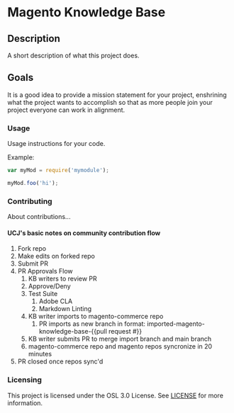 # Magento Knowledge Base

## Description

A short description of what this project does.

## Goals

It is a good idea to provide a mission statement for your project, enshrining
what the project wants to accomplish so that as more people join your project
everyone can work in alignment.

### Usage

Usage instructions for your code.

Example:

```javascript
var myMod = require('mymodule');

myMod.foo('hi');
```

### Contributing

About contributions...

#### UCJ's basic notes on community contribution flow

1. Fork repo
1. Make edits on forked repo
1. Submit PR
1. PR Approvals Flow
   1. KB writers to review PR
   1. Approve/Deny
   1. Test Suite
      1. Adobe CLA
      1. Markdown Linting
   1. KB writer imports to magento-commerce repo
      1. PR imports as new branch in format: imported-magento-knowledge-base-{{pull request #}}
   1. KB writer submits PR to merge import branch and main branch
   1. magento-commerce repo and magento repos syncronize in 20 minutes
1. PR closed once repos sync'd

### Licensing

This project is licensed under the OSL 3.0 License. See [LICENSE](LICENSE) for more information.
